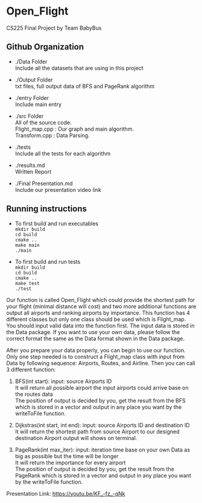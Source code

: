 # Open_Flight
CS225 Final Project by Team BabyBus

## Github Organization
* ./Data Folder   
Include all the datasets that are using in this project

* ./Output Folder   
txt files, full output data of BFS and PageRank algorithm

* ./entry Folder    
Include main entry

* ./src Folder     
All of the source code.        
Flight_map.cpp : Our graph and main algorithm.     
Transform.cpp : Data Parsing.   

* ./tests    
Include all the tests for each algorithm

* ./results.md    
Written Report

* ./Final Presentation.md    
Include our presentation video link

## Running instructions    
* To first build and run executables   
``mkdir build``    
``cd build``    
``cmake ..``    
``make main``    
``./main``    

* To first build and run tests   
``mkdir build``    
``cd build``    
``cmake ..``    
``make test``    
``./test``    

Our function is called Open_Flight which could provide the shortest path for your flight (minimal distance will cost) and two more additional functions are output all airports and ranking airports by importance. This function has 4 different classes but only one class should be used which is Flight_map. You should input valid data into the function first. The input data is stored in the Data package. If you want to use your own data, please follow the correct format the same as the Data format shown in the Data package.    


After you prepare your data properly, you can begin to use our function. Only one step needed is to construct a Flight_map class with input from Data by following sequence: Airports, Routes, and Airline. Then you can call 3 different function:
1. BFS(int start): input:  source Airports ID    
It will return all possible airport the input airports could arrive base on the routes data    
The position of output is decided by you, get the result from the BFS which is stored in a vector and output in any place you want by the writeToFile function.    
	
2. Dijkstras(int start, int end): input:  source Airports ID and destination ID    
It will return the shortest path from source Airport to our designed destination Airport
output will shows on terminal.    

3. PageRank(int max_iter): input: iteration time base on your own Data as big as possible but the time will be longer    
It will return the importance for every airport    
The position of output is decided by you, get the result from the PageRank which is stored in a vector and output in any place you want by the writeToFile function. 

Presentation Link: https://youtu.be/KF_-fz_-qNk
